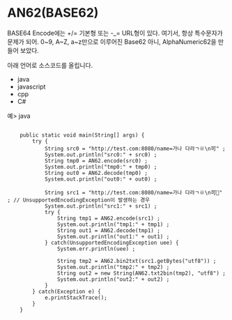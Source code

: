 # AN62(BASE62)
BASE64 Encode에는 +/= 기본형 또는 -_= URL형이 있다.
여기서, 항상 특수문자가 문제가 되어. 0~9, A~Z, a~z만으로 이루어진 Base62 아니, AlphaNumeric62을 만들어 보았다.

아래 언어로 소스코드를 올립니다. 
- java
- javascript
- cpp
- C#


예> java
<pre>
<code>
	public static void main(String[] args) {
		try {
			String src0 = "http://test.com:8080/name=가나 다라ㄱ※\n可" ;
			System.out.println("src0:" + src0) ;
			String tmp0 = AN62.encode(src0) ;
			System.out.println("tmp0:" + tmp0) ;
			String out0 = AN62.decode(tmp0) ;
			System.out.println("out0:" + out0) ;
			
			String src1 = "http://test.com:8080/name=가나 다라ㄱ※\n可🐘" ;	// UnsupportedEncodingException이 발생하는 경우
			System.out.println("src1:" + src1) ;
			try {
				String tmp1 = AN62.encode(src1) ;
				System.out.println("tmp1:" + tmp1) ;
				String out1 = AN62.decode(tmp1) ;
				System.out.println("out1:" + out1) ;
			} catch(UnsupportedEncodingException uee) {
				System.err.println(uee) ;
				
				String tmp2 = AN62.bin2txt(src1.getBytes("utf8")) ;
				System.out.println("tmp2:" + tmp2) ;
				String out2 = new String(AN62.txt2bin(tmp2), "utf8") ;
				System.out.println("out2:" + out2) ;				
			}
		} catch(Exception e) {
			e.printStackTrace();
		}
	}
</code>
</pre>
